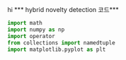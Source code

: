 hi
*** hybrid novelty detection 코드***
```python
import math
import numpy as np
import operator
from collections import namedtuple 
import matplotlib.pyplot as plt  
```
